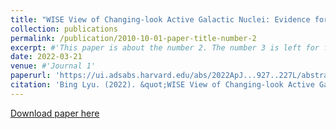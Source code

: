 ```yaml
---
title: "WISE View of Changing-look Active Galactic Nuclei: Evidence for a Transitional Stage of AGNs"
collection: publications
permalink: /publication/2010-10-01-paper-title-number-2
excerpt: #'This paper is about the number 2. The number 3 is left for future work.'
date: 2022-03-21
venue: #'Journal 1'
paperurl: 'https://ui.adsabs.harvard.edu/abs/2022ApJ...927..227L/abstract'
citation: 'Bing Lyu. (2022). &quot;WISE View of Changing-look Active Galactic Nuclei: Evidence for a Transitional Stage of AGN&quot; <i>The Astrophysical Journal, Volume 927, Issue 2, id.227, 13 pp.</i>.'
---
```

[Download paper here](https://ui.adsabs.harvard.edu/abs/2022ApJ...927..227L/abstract)
